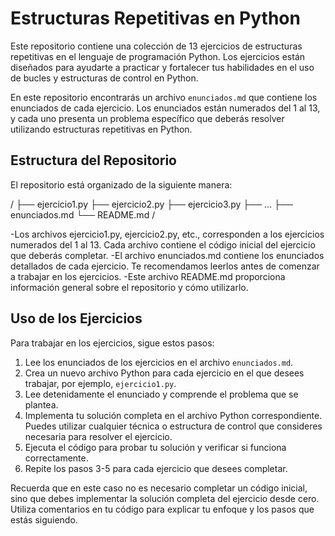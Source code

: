 # Estructuras Repetitivas en Python

Este repositorio contiene una colección de 13 ejercicios de estructuras repetitivas en el lenguaje de programación Python. Los ejercicios están diseñados para ayudarte a practicar y fortalecer tus habilidades en el uso de bucles y estructuras de control en Python.

En este repositorio encontrarás un archivo `enunciados.md` que contiene los enunciados de cada ejercicio. Los enunciados están numerados del 1 al 13, y cada uno presenta un problema específico que deberás resolver utilizando estructuras repetitivas en Python.

## Estructura del Repositorio

El repositorio está organizado de la siguiente manera:


/
├── ejercicio1.py
├── ejercicio2.py
├── ejercicio3.py
├── ...
├── enunciados.md
└── README.md
/

-Los archivos ejercicio1.py, ejercicio2.py, etc., corresponden a los ejercicios numerados del 1 al 13. Cada archivo contiene el código inicial del ejercicio que deberás completar.
-El archivo enunciados.md contiene los enunciados detallados de cada ejercicio. Te recomendamos leerlos antes de comenzar a trabajar en los ejercicios.
-Este archivo README.md proporciona información general sobre el repositorio y cómo utilizarlo.

## Uso de los Ejercicios

Para trabajar en los ejercicios, sigue estos pasos:

1. Lee los enunciados de los ejercicios en el archivo `enunciados.md`.
2. Crea un nuevo archivo Python para cada ejercicio en el que desees trabajar, por ejemplo, `ejercicio1.py`.
3. Lee detenidamente el enunciado y comprende el problema que se plantea.
4. Implementa tu solución completa en el archivo Python correspondiente. Puedes utilizar cualquier técnica o estructura de control que consideres necesaria para resolver el ejercicio.
5. Ejecuta el código para probar tu solución y verificar si funciona correctamente.
6. Repite los pasos 3-5 para cada ejercicio que desees completar.

Recuerda que en este caso no es necesario completar un código inicial, sino que debes implementar la solución completa del ejercicio desde cero. Utiliza comentarios en tu código para explicar tu enfoque y los pasos que estás siguiendo.

